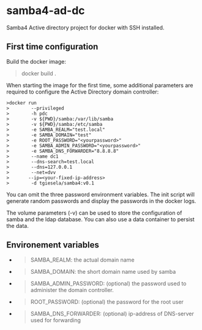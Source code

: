 # samba4-ad-dc
Samba4 Active directory project for docker with SSH installed.

## First time configuration
Build the docker image:

>docker build .

When starting the image for the first time, some additional parameters are
required to configure the Active Directory domain controller:

```
>docker run 
>        --privileged 
>        -h pdc 
>        -v ${PWD}/samba:/var/lib/samba 
>        -v ${PWD}/samba:/etc/samba 
>        -e SAMBA_REALM="test.local" 
>        -e SAMBA_DOMAIN="test" 
>        -e ROOT_PASSWORD="<yourpassword>" 
>        -e SAMBA_ADMIN_PASSWORD="<yourpassword>" 
>        -e SAMBA_DNS_FORWARDER="8.8.8.8" 
>        --name dc1 
>        --dns-search=test.local 
>        --dns=127.0.0.1 
>        --net=dvv 
>       --ip=<your-fixed-ip-address> 
>        -d tgiesela/samba4:v0.1
```

You can omit the three password environment variables. The init script will 
generate random passwords and display the passwords in the docker logs.

The volume parameters (-v) can be used to store the configuration of samba and
the ldap database. You can also use a data container to persist the data.

## Environement variables

- > SAMBA_REALM:  the actual domain name
- > SAMBA_DOMAIN: the short domain name used by samba
- > SAMBA_ADMIN_PASSWORD: (optional) the password used to administer the domain controller.
- > ROOT_PASSWORD: (optional) the password for the root user
- > SAMBA_DNS_FORWARDER: (optional) ip-address of DNS-server used for forwarding
